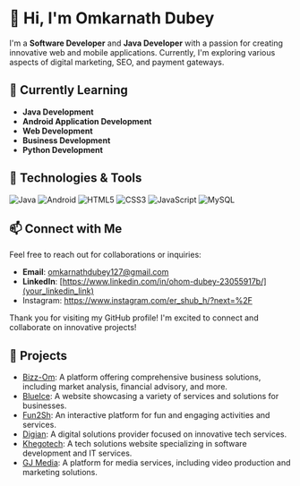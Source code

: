 # 👋 Hi, I'm Omkarnath Dubey

I'm a **Software Developer** and **Java Developer** with a passion for creating innovative web and mobile applications. Currently, I'm exploring various aspects of digital marketing, SEO, and payment gateways.

## 🌱 Currently Learning
- **Java Development**
- **Android Application Development**
- **Web Development**
- **Business Development**
- **Python Development**

## 🔧 Technologies & Tools
![Java](https://img.shields.io/badge/Java-007396?style=flat&logo=java&logoColor=white)
![Android](https://img.shields.io/badge/Android-3DDC84?style=flat&logo=android&logoColor=white)
![HTML5](https://img.shields.io/badge/HTML5-E34F26?style=flat&logo=html5&logoColor=white)
![CSS3](https://img.shields.io/badge/CSS3-1572B6?style=flat&logo=css3&logoColor=white)
![JavaScript](https://img.shields.io/badge/JavaScript-F7DF1E?style=flat&logo=javascript&logoColor=black)
![MySQL](https://img.shields.io/badge/MySQL-4479A1?style=flat&logo=mysql&logoColor=white)


## 📫 Connect with Me
Feel free to reach out for collaborations or inquiries:
- **Email**: [omkarnathdubey127@gmail.com](mailto:your_email@example.com)
- **LinkedIn**: [https://www.linkedin.com/in/ohom-dubey-23055917b/](your_linkedin_link)
- Instagram: https://www.instagram.com/er_shub_h/?next=%2F

Thank you for visiting my GitHub profile! I'm excited to connect and collaborate on innovative projects! 



## 🚀 Projects
- [Bizz-Om](https://bizz-om.netlify.app/): A platform offering comprehensive business solutions, including market analysis, financial advisory, and more.
- [BlueIce](https://blueice-om.netlify.app): A website showcasing a variety of services and solutions for businesses.
- [Fun2Sh](https://fun2sh-om.netlify.app): An interactive platform for fun and engaging activities and services.
- [Digian](https://digian-om.netlify.app): A digital solutions provider focused on innovative tech services.
- [Khegotech](https://khegotech.netlify.app): A tech solutions website specializing in software development and IT services.
- [GJ Media](https://gjmedia.netlify.app): A platform for media services, including video production and marketing solutions.


